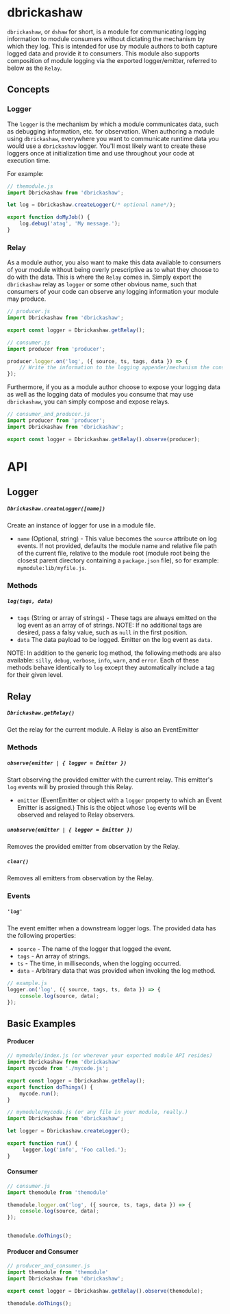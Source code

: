 dbrickashaw
===========

`dbrickashaw`, or `dshaw` for short, is a module for communicating logging information to module consumers without
dictating the mechanism by which they log. This is intended for use by module authors to both capture logged data and
provide it to consumers. This module also supports composition of module logging via the exported logger/emitter,
referred to below as the `Relay`.

## Concepts

### Logger
The `logger` is the mechanism by which a module communicates data, such as debugging information, etc. for observation.
When authoring a module using `dbrickashaw`, everywhere you want to communicate runtime data you would use a
`dbrickashaw` logger. You'll most likely want to create these loggers once at initialization time and use throughout
your code at execution time.

For example:

```javascript
// themodule.js
import Dbrickashaw from 'dbrickashaw';

let log = Dbrickashaw.createLogger(/* optional name*/);

export function doMyJob() {
	log.debug('atag', 'My message.');
}
```

### Relay
As a module author, you also want to make this data available to consumers of your module without being overly
prescriptive as to what they choose to do with the data. This is where the `Relay` comes in. Simply export the
`dbrickashaw` relay as `logger` or some other obvious name, such that consumers of your code can observe any
logging information your module may produce.
```javascript
// producer.js
import Dbrickashaw from 'dbrickashaw';

export const logger = Dbrickashaw.getRelay();
```

```javascript
// consumer.js
import producer from 'producer';

producer.logger.on('log', ({ source, ts, tags, data }) => {
	// Write the information to the logging appender/mechanism the consumer chooses.
});
```

Furthermore, if you as a module author choose to expose your logging data as well as the logging data of modules you
consume that may use `dbrickashaw`, you can simply compose and expose relays.

```javascript
// consumer_and_producer.js
import producer from 'producer';
import Dbrickashaw from 'dbrickashaw';

export const logger = Dbrickashaw.getRelay().observe(producer);
```

# API

## Logger
##### `Dbrickashaw.createLogger([name])`
Create an instance of logger for use in a module file.
- `name` (Optional, string) - This value becomes the `source` attribute on log
events. If not provided, defaults the module name and relative file path of the
current file, relative to the module root (module root being the closest parent
directory containing a `package.json` file), so for example: `mymodule:lib/myfile.js`.

### Methods
##### `log(tags, data)`

- `tags` (String or array of strings) - These tags are always emitted on the log
event as an array of of strings. NOTE: If no additional tags are desired, pass a
falsy value, such as `null` in the first position.
- `data` The data payload to be logged. Emitter on the log event as `data`.

NOTE: In addition to the generic log method, the following methods are also available:
`silly`, `debug`, `verbose`, `info`, `warn`, and `error`. Each of these methods
behave identically to `log` except they automatically include a tag for their
given level.


## Relay
##### `Dbrickashaw.getRelay()`
Get the relay for the current module. A Relay is also an EventEmitter

### Methods
##### `observe(emitter | { logger = Emitter })`
Start observing the provided emitter with the current relay. This emitter's `log`
events will by proxied through this Relay.
- `emitter` (EventEmitter or object with a `logger` property to which an
Event Emitter is assigned.) This is the object whose `log` events will be
observed and relayed to Relay observers.

##### `unobserve(emitter | { logger = Emitter })`
Removes the provided emitter from observation by the Relay.

##### `clear()`
Removes all emitters from observation by the Relay.

### Events
##### `'log'`
The event emitter when a downstream logger logs. The provided data has the
following properties:
- `source` - The name of the logger that logged the event.
- `tags` - An array of strings.
- `ts` - The time, in milliseconds, when the logging occurred.
- `data` - Arbitrary data that was provided when invoking the log method.

```javascript
// example.js
logger.on('log', ({ source, tags, ts, data }) => {
	console.log(source, data);
});
```

## Basic Examples
#### Producer
```javascript
// mymodule/index.js (or wherever your exported module API resides)
import Dbrickashaw from 'dbrickashaw'
import mycode from './mycode.js';

export const logger = Dbrickashaw.getRelay();
export function doThings() {
	mycode.run();
}
```

```javascript
// mymodule/mycode.js (or any file in your module, really.)
import Dbrickashaw from 'dbrickashaw';

let logger = Dbrickashaw.createLogger();

export function run() {
	 logger.log('info', 'Foo called.');
}
 ```


#### Consumer
```javascript
// consumer.js
import themodule from 'themodule'

themodule.logger.on('log', ({ source, ts, tags, data }) => {
	console.log(source, data);
});


themodule.doThings();
```


#### Producer and Consumer
```javascript
// producer_and_consumer.js
import themodule from 'themodule'
import Dbrickashaw from 'dbrickashaw';

export const logger = Dbrickashaw.getRelay().observe(themodule);

themodule.doThings();
```
